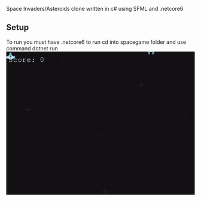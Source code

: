 Space Invaders/Asteroids clone written in c# using SFML and .netcore6
## Setup
To run you must have .netcore6 to run
cd into spacegame folder
and use command dotnet run
![](docs/game.gif)
